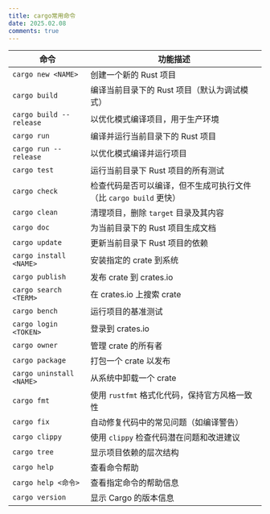 ```yaml
---
title: cargo常用命令
date: 2025.02.08
comments: true
---
```




| **命令**                 | **功能描述**                                                 |
| ------------------------ | ------------------------------------------------------------ |
| `cargo new <NAME>`       | 创建一个新的 Rust 项目                                       |
| `cargo build`            | 编译当前目录下的 Rust 项目（默认为调试模式）                 |
| `cargo build --release`  | 以优化模式编译项目，用于生产环境                             |
| `cargo run`              | 编译并运行当前目录下的 Rust 项目                             |
| `cargo run --release`    | 以优化模式编译并运行项目                                     |
| `cargo test`             | 运行当前目录下 Rust 项目的所有测试                           |
| `cargo check`            | 检查代码是否可以编译，但不生成可执行文件（比 `cargo build` 更快） |
| `cargo clean`            | 清理项目，删除 `target` 目录及其内容                         |
| `cargo doc`              | 为当前目录下的 Rust 项目生成文档                             |
| `cargo update`           | 更新当前目录下 Rust 项目的依赖                               |
| `cargo install <NAME>`   | 安装指定的 crate 到系统                                      |
| `cargo publish`          | 发布 crate 到 crates.io                                      |
| `cargo search <TERM>`    | 在 crates.io 上搜索 crate                                    |
| `cargo bench`            | 运行项目的基准测试                                           |
| `cargo login <TOKEN>`    | 登录到 crates.io                                             |
| `cargo owner`            | 管理 crate 的所有者                                          |
| `cargo package`          | 打包一个 crate 以发布                                        |
| `cargo uninstall <NAME>` | 从系统中卸载一个 crate                                       |
| `cargo fmt`              | 使用 `rustfmt` 格式化代码，保持官方风格一致性                |
| `cargo fix`              | 自动修复代码中的常见问题（如编译警告）                       |
| `cargo clippy`           | 使用 `clippy` 检查代码潜在问题和改进建议                     |
| `cargo tree`             | 显示项目依赖的层次结构                                       |
| `cargo help`             | 查看命令帮助                                                 |
| `cargo help <命令>`      | 查看指定命令的帮助信息                                       |
| `cargo version`          | 显示 Cargo 的版本信息                                        |

